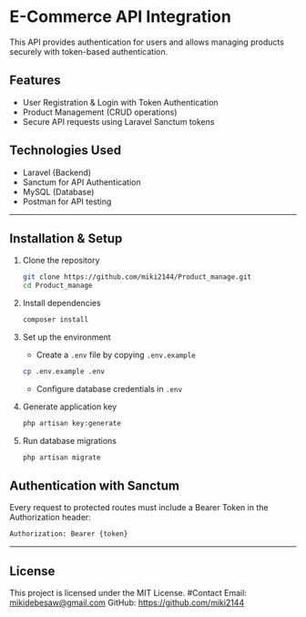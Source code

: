 # E-Commerce API Integration

This API provides authentication for users and allows managing products securely with token-based authentication.

## Features
- User Registration & Login with Token Authentication
- Product Management (CRUD operations)
- Secure API requests using Laravel Sanctum tokens

## Technologies Used
- Laravel (Backend)
- Sanctum for API Authentication
- MySQL (Database)
- Postman for API testing

---

## Installation & Setup

1. Clone the repository
   ```sh
   git clone https://github.com/miki2144/Product_manage.git
   cd Product_manage
   ```

2. Install dependencies
   ```sh
   composer install
   ```

3. Set up the environment
   - Create a `.env` file by copying `.env.example`
   ```sh
   cp .env.example .env
   ```
   - Configure database credentials in `.env`

4. Generate application key
   ```sh
   php artisan key:generate
   ```

5. Run database migrations
   ```sh
   php artisan migrate
   ```


## Authentication with Sanctum
Every request to protected routes must include a Bearer Token in the Authorization header:
```sh
Authorization: Bearer {token}
```


---

## License
This project is licensed under the MIT License.
#Contact
Email: mikidebesaw@gmail.com
GitHub: https://github.com/miki2144
